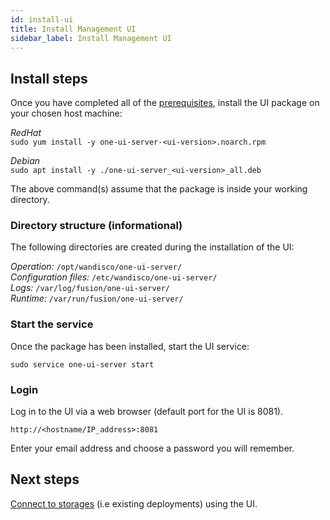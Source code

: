 ```yaml
---
id: install-ui
title: Install Management UI
sidebar_label: Install Management UI
---
```


## Install steps

Once you have completed all of the [prerequisites](../preparation/prerequisites-ui.md), install the UI package on your chosen host machine:

_RedHat_  
`sudo yum install -y one-ui-server-<ui-version>.noarch.rpm`

_Debian_  
`sudo apt install -y ./one-ui-server_<ui-version>_all.deb`

The above command(s) assume that the package is inside your working directory.

### Directory structure (informational)

The following directories are created during the installation of the UI:

_Operation:_ `/opt/wandisco/one-ui-server/`  
_Configuration files:_ `/etc/wandisco/one-ui-server/`  
_Logs:_ `/var/log/fusion/one-ui-server/`  
_Runtime:_ `/var/run/fusion/one-ui-server/`

### Start the service

Once the package has been installed, start the UI service:

`sudo service one-ui-server start`

### Login

Log in to the UI via a web browser (default port for the UI is 8081).

`http://<hostname/IP_address>:8081`

Enter your email address and choose a password you will remember.

## Next steps

[Connect to storages](./connect-to-storages.md) (i.e existing deployments) using the UI. 
